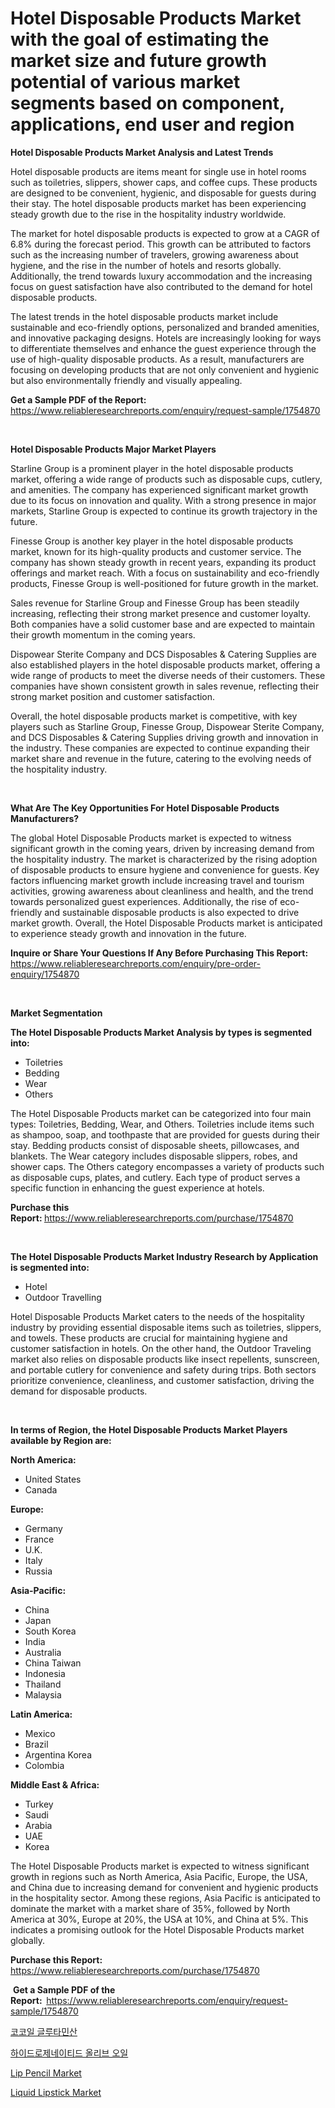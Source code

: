 <p><h1>Hotel Disposable Products Market with the goal of estimating the market size and future growth potential of various market segments based on component, applications, end user and region</h1></p><p><strong>Hotel Disposable Products Market Analysis and Latest Trends</strong></p>
<p><p>Hotel disposable products are items meant for single use in hotel rooms such as toiletries, slippers, shower caps, and coffee cups. These products are designed to be convenient, hygienic, and disposable for guests during their stay. The hotel disposable products market has been experiencing steady growth due to the rise in the hospitality industry worldwide. </p><p>The market for hotel disposable products is expected to grow at a CAGR of 6.8% during the forecast period. This growth can be attributed to factors such as the increasing number of travelers, growing awareness about hygiene, and the rise in the number of hotels and resorts globally. Additionally, the trend towards luxury accommodation and the increasing focus on guest satisfaction have also contributed to the demand for hotel disposable products.</p><p>The latest trends in the hotel disposable products market include sustainable and eco-friendly options, personalized and branded amenities, and innovative packaging designs. Hotels are increasingly looking for ways to differentiate themselves and enhance the guest experience through the use of high-quality disposable products. As a result, manufacturers are focusing on developing products that are not only convenient and hygienic but also environmentally friendly and visually appealing.</p></p>
<p><strong>Get a Sample PDF of the Report:&nbsp;</strong> <a href="https://www.reliableresearchreports.com/enquiry/request-sample/1754870">https://www.reliableresearchreports.com/enquiry/request-sample/1754870</a></p>
<p>&nbsp;</p>
<p><strong>Hotel Disposable Products Major Market Players</strong></p>
<p><p>Starline Group is a prominent player in the hotel disposable products market, offering a wide range of products such as disposable cups, cutlery, and amenities. The company has experienced significant market growth due to its focus on innovation and quality. With a strong presence in major markets, Starline Group is expected to continue its growth trajectory in the future.</p><p>Finesse Group is another key player in the hotel disposable products market, known for its high-quality products and customer service. The company has shown steady growth in recent years, expanding its product offerings and market reach. With a focus on sustainability and eco-friendly products, Finesse Group is well-positioned for future growth in the market.</p><p>Sales revenue for Starline Group and Finesse Group has been steadily increasing, reflecting their strong market presence and customer loyalty. Both companies have a solid customer base and are expected to maintain their growth momentum in the coming years.</p><p>Dispowear Sterite Company and DCS Disposables & Catering Supplies are also established players in the hotel disposable products market, offering a wide range of products to meet the diverse needs of their customers. These companies have shown consistent growth in sales revenue, reflecting their strong market position and customer satisfaction.</p><p>Overall, the hotel disposable products market is competitive, with key players such as Starline Group, Finesse Group, Dispowear Sterite Company, and DCS Disposables & Catering Supplies driving growth and innovation in the industry. These companies are expected to continue expanding their market share and revenue in the future, catering to the evolving needs of the hospitality industry.</p></p>
<p>&nbsp;</p>
<p><strong>What Are The Key Opportunities For Hotel Disposable Products Manufacturers?</strong></p>
<p><p>The global Hotel Disposable Products market is expected to witness significant growth in the coming years, driven by increasing demand from the hospitality industry. The market is characterized by the rising adoption of disposable products to ensure hygiene and convenience for guests. Key factors influencing market growth include increasing travel and tourism activities, growing awareness about cleanliness and health, and the trend towards personalized guest experiences. Additionally, the rise of eco-friendly and sustainable disposable products is also expected to drive market growth. Overall, the Hotel Disposable Products market is anticipated to experience steady growth and innovation in the future.</p></p>
<p><strong>Inquire or Share Your Questions If Any Before Purchasing This Report:</strong> <a href="https://www.reliableresearchreports.com/enquiry/pre-order-enquiry/1754870">https://www.reliableresearchreports.com/enquiry/pre-order-enquiry/1754870</a></p>
<p>&nbsp;</p>
<p><strong>Market Segmentation</strong></p>
<p><strong>The Hotel Disposable Products Market Analysis by types is segmented into:</strong></p>
<p><ul><li>Toiletries</li><li>Bedding</li><li>Wear</li><li>Others</li></ul></p>
<p><p>The Hotel Disposable Products market can be categorized into four main types: Toiletries, Bedding, Wear, and Others. Toiletries include items such as shampoo, soap, and toothpaste that are provided for guests during their stay. Bedding products consist of disposable sheets, pillowcases, and blankets. The Wear category includes disposable slippers, robes, and shower caps. The Others category encompasses a variety of products such as disposable cups, plates, and cutlery. Each type of product serves a specific function in enhancing the guest experience at hotels.</p></p>
<p><strong>Purchase this Report:&nbsp;</strong><a href="https://www.reliableresearchreports.com/purchase/1754870">https://www.reliableresearchreports.com/purchase/1754870</a></p>
<p>&nbsp;</p>
<p><strong>The Hotel Disposable Products Market Industry Research by Application is segmented into:</strong></p>
<p><ul><li>Hotel</li><li>Outdoor Travelling</li></ul></p>
<p><p>Hotel Disposable Products Market caters to the needs of the hospitality industry by providing essential disposable items such as toiletries, slippers, and towels. These products are crucial for maintaining hygiene and customer satisfaction in hotels. On the other hand, the Outdoor Traveling market also relies on disposable products like insect repellents, sunscreen, and portable cutlery for convenience and safety during trips. Both sectors prioritize convenience, cleanliness, and customer satisfaction, driving the demand for disposable products.</p></p>
<p>&nbsp;</p>
<p><strong>In terms of Region, the Hotel Disposable Products Market Players available by Region are:</strong></p>
<p>
    <p> <strong> North America: </strong>
        <ul>
            <li>United States</li>
            <li>Canada</li>
        </ul>
        </p> 
    <p> <strong> Europe: </strong>
        <ul>
            <li>Germany</li>
            <li>France</li>
            <li>U.K.</li>
            <li>Italy</li>
            <li>Russia</li>
        </ul>
        </p> 
    <p> <strong> Asia-Pacific: </strong>
        <ul>
            <li>China</li>
            <li>Japan</li>
            <li>South Korea</li>
            <li>India</li>
            <li>Australia</li>
            <li>China Taiwan</li>
            <li>Indonesia</li>
            <li>Thailand</li>
            <li>Malaysia</li>
        </ul>
        </p> 
    <p> <strong> Latin America: </strong>
        <ul>
            <li>Mexico</li>
            <li>Brazil</li>
            <li>Argentina Korea</li>
            <li>Colombia</li>
        </ul>
        </p> 
    <p> <strong> Middle East & Africa: </strong>
        <ul>
            <li>Turkey</li>
            <li>Saudi</li>
            <li>Arabia</li>
            <li>UAE</li>
            <li>Korea</li>
        </ul>
    </p>
    </p>
<p><p>The Hotel Disposable Products market is expected to witness significant growth in regions such as North America, Asia Pacific, Europe, the USA, and China due to increasing demand for convenient and hygienic products in the hospitality sector. Among these regions, Asia Pacific is anticipated to dominate the market with a market share of 35%, followed by North America at 30%, Europe at 20%, the USA at 10%, and China at 5%. This indicates a promising outlook for the Hotel Disposable Products market globally.</p></p>
<p><strong>Purchase this Report: </strong><a href="https://www.reliableresearchreports.com/purchase/1754870">https://www.reliableresearchreports.com/purchase/1754870</a></p>
<p>&nbsp;<strong>Get a Sample PDF of the Report:&nbsp;&nbsp;</strong><a href="https://www.reliableresearchreports.com/enquiry/request-sample/1754870">https://www.reliableresearchreports.com/enquiry/request-sample/1754870</a></p>
<p><strong></strong></p>
<p><p><a href="https://medium.com/@edaunhshhs/%EC%BD%94%EC%BD%94%EC%9D%BC-%EA%B8%80%EB%A3%A8%ED%83%90%EC%82%B0-%EC%8B%9C%EC%9E%A5-%EC%A1%B0%EC%82%AC-%EB%B3%B4%EA%B3%A0%EC%84%9C-%EA%B7%B8-%EC%97%AD%EC%82%AC-%EB%B0%8F-2024%EB%85%84%EB%B6%80%ED%84%B0-2031%EB%85%84%EA%B9%8C%EC%A7%80%EC%9D%98-%EC%98%88%EC%B8%A1-c42ffe38c3fc">코코일 글루타민산</a></p><p><a href="https://medium.com/@joananitzsche/%EC%88%98%EC%86%8C%ED%99%94-%EB%90%9C-%EC%98%AC%EB%A6%AC%EB%B8%8C-%EC%98%A4%EC%9D%BC-%EC%8B%9C%EC%9E%A5-%EA%B7%9C%EB%AA%A8-%EC%8B%9C%EC%9E%A5-%EC%A0%84%EB%A7%9D-%EB%B0%8F-%EC%8B%9C%EC%9E%A5-%EC%98%88%EC%B8%A1-2024%EB%85%84%EB%B6%80%ED%84%B0-2031%EB%85%84%EA%B9%8C%EC%A7%80-cdd588d7dd70">하이드로제네이티드 올리브 오일</a></p><p><a href="https://github.com/juniordelafrance/Market-Research-Report-List-2/blob/main/lip-pencil-market.md">Lip Pencil Market</a></p><p><a href="https://github.com/jaidynmorantestelletmjzya/Market-Research-Report-List-1/blob/main/liquid-lipstick-market.md">Liquid Lipstick Market</a></p></p>